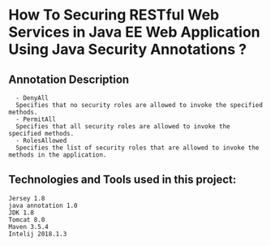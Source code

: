 # How To Securing RESTful Web Services in Java EE Web Application Using Java Security Annotations ?
  
  ## Annotation	Description
      - DenyAll
      Specifies that no security roles are allowed to invoke the specified methods.
      - PermitAll
      Specifies that all security roles are allowed to invoke the specified methods.
      - RolesAllowed
      Specifies the list of security roles that are allowed to invoke the methods in the application.
  ## Technologies and Tools used in this project:
        
	Jersey 1.8
	java annotation 1.0
	JDK 1.8
	Tomcat 8.0
	Maven 3.5.4
	Intelij 2018.1.3

